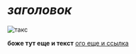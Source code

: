 # *заголовок*

![такс](http://cdn.pcwallart.com/images/baby-koala-sleeping-wallpaper-1.jpg)

**боже тут еще и текст**
[ого еще и ссылка](https://shararam.ru "действительно ссылка")
